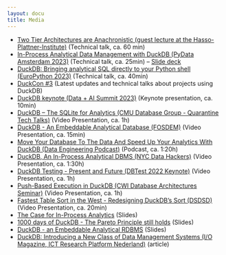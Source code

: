 ```yaml
---
layout: docu
title: Media
---
```


* [Two Tier Architectures are Anachronistic (guest lecture at the Hasso-Plattner-Institute)](https://www.tele-task.de/lecture/video/10304/) (Technical talk, ca. 60 min)
* [In-Process Analytical Data Management with DuckDB (PyData Amsterdam 2023)](https://www.youtube.com/watch?v=5ddoZR6PYNU) (Technical talk, ca. 25min) – [Slide deck](/pdf/duckdb-pydata-amsterdam-2023.pdf)
* [DuckDB: Bringing analytical SQL directly to your Python shell (EuroPython 2023)](https://www.youtube.com/watch?v=egN4TwVyJss) (Technical talk, ca. 40min)
* [DuckCon #3](https://www.youtube.com/watch?v=9p_sQfy8uuk&list=PLzIMXBizEZjhy6QG4Eqoe9k9NgBa-w67Y) (Latest updates and technical talks about projects using DuckDB)
* [DuckDB keynote (Data + AI Summit 2023)](https://www.youtube.com/watch?v=AKix55rQEUU) (Keynote presentation, ca. 10min)
* [DuckDB – The SQLite for Analytics (CMU Database Group - Quarantine Tech Talks)](https://www.youtube.com/watch?v=PFUZlNQIndo) (Video Presentation, ca. 1h)
* [DuckDB - An Embeddable Analytical Database (FOSDEM)](https://www.youtube.com/watch?v=nPDomZQ8jI4) (Video Presentation, ca. 15min)
* [Move Your Database To The Data And Speed Up Your Analytics With DuckDB (Data Engineering Podcast)](https://www.dataengineeringpodcast.com/duckdb-in-process-olap-database-episode-270/) (Podcast, ca. 1:20h)
* [DuckDB, An In-Process Analytical DBMS (NYC Data Hackers)](https://www.youtube.com/watch?v=Z-6SnP6yzgo) (Video Presentation, ca. 1:30h)
* [DuckDB Testing - Present and Future (DBTest 2022 Keynote)](https://www.youtube.com/watch?v=BgC79Zt2fPs) (Video Presentation, ca. 1h)
* [Push-Based Execution in DuckDB (CWI Database Architectures Seminar)](https://www.youtube.com/watch?v=MA0OsvYFGrc) (Video Presentation, ca. 1h)
* [Fastest Table Sort in the West - Redesigning DuckDB’s Sort (DSDSD)](https://www.youtube.com/watch?v=m6Yg2sXGui0) (Video Presentation, ca. 20min)
* [The Case for In-Process Analytics](/pdf/sigmod2021-muehleisen-inprocess-slides.pdf) (Slides)
* [1000 days of DuckDB - The Pareto Principle still holds](http://dsdsd.da.cwi.nl/slides/dsdsd-duckdb.pdf) (Slides)
* [DuckDB - an Embeddable Analytical RDBMS](https://db.in.tum.de/teaching/ss19/moderndbs/duckdb-tum.pdf) (Slides)
* [DuckDB: Introducing a New Class of Data Management Systems (I/O Magazine, ICT Research Platform Nederland)](https://ict-research.nl/wordpress/wp-content/uploads/2023/04/IO-magazine-NR1-2023.pdf#page=10) (article)
